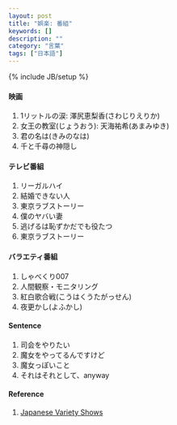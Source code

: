```yaml
---
layout: post
title: "娯楽: 番組"
keywords: []
description: ""
category: "言葉"
tags: ["日本語"]
---
```

{% include JB/setup %}



####  映画
1. 1リットルの涙: 澤尻恵梨香(さわじりえりか)
2. 女王の教室(じょうおう): 天海祐希(あまみゆき)
3. 君の名は(きみのなは)
4. 千と千尋の神隠し

#### テレビ番組

1. リーガルハイ
2. 結婚できない人
3. 東京ラブストーリー
4. 僕のヤバい妻
5. 逃げるは恥ずかだでも役たつ
6. 東京ラブストーリー

#### バラエティ番組

1. しゃべくり007
2. 人間観察・モニタリング
3. 紅白歌合戦(こうはくうたがっせん)
4. 夜更かし(よふかし)


#### Sentence
1. 司会をやりたい
2. 魔女をやってるんですけど
3. 魔女っぽいこと
4. それはそれとして、anyway

#### Reference
1. [Japanese Variety Shows](https://japaneselevelup.com/7-current-japanese-variety-shows-i-love-watching-in-2019/)
